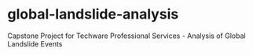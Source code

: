 # global-landslide-analysis
Capstone Project for Techware Professional Services - Analysis of Global Landslide Events
